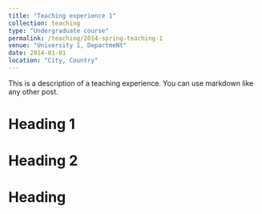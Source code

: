 ```yaml
---
title: "Teaching experience 1"
collection: teaching
type: "Undergraduate course"
permalink: /teaching/2014-spring-teaching-1
venue: "University 1, DepartmeNt"
date: 2014-01-01
location: "City, Country"
---
```


This is a description of a teaching experience. You can use markdown like any other post.

Heading 1
======

Heading 2
======

Heading 
======
